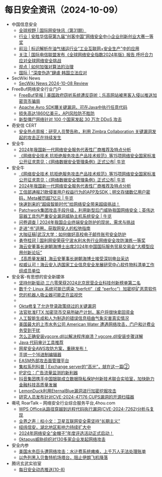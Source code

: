 # 每日安全资讯（2024-10-09）

- 中国信息安全
  - [全球视野 | 国际网安快讯（第31期）](https://mp.weixin.qq.com/s?__biz=MzA5MzE5MDAzOA==&mid=2664226814&idx=1&sn=5d698a687bf5adb36bb7bb7dcfe77973&chksm=8b59dd07bc2e5411a569903f9d78e8c3c7f82bf852f9114ff77176add6b5cf7fad6f65ffa8a7&scene=58&subscene=0#rd)
  - [行业 | 安胜华信获第九届“创客中国”网络安全中小企业创新创业大赛一等奖](https://mp.weixin.qq.com/s?__biz=MzA5MzE5MDAzOA==&mid=2664226814&idx=2&sn=1efaaa2098d6ce02db162f509969a41d&chksm=8b59dd07bc2e54118ad92c65b62901569e006617f06a2db74850fdcba4f198adc0c3c1e341bb&scene=58&subscene=0#rd)
  - [前沿 | 标识解析在油气储运行业“工业互联网+安全生产”中的应用](https://mp.weixin.qq.com/s?__biz=MzA5MzE5MDAzOA==&mid=2664226814&idx=3&sn=7270a7d80f23f652d854855b2cb9cf89&chksm=8b59dd07bc2e54115ec6885f093486244226481ed7e4e6297e6e9f872ecda30491b23a0c3406&scene=58&subscene=0#rd)
  - [关注 | 国际电信联盟发布《全球网络安全指数2024年版》报告 呼吁合力应对全球网络安全挑战](https://mp.weixin.qq.com/s?__biz=MzA5MzE5MDAzOA==&mid=2664226814&idx=4&sn=dbc8c372e8d506379d3f41cf30ae9235&chksm=8b59dd07bc2e5411eb1461468cda5a63738a93a4ba554ebe9b0bee7f20a5c27ee8d618718562&scene=58&subscene=0#rd)
  - [观点 | 如何加强对算法的治理](https://mp.weixin.qq.com/s?__biz=MzA5MzE5MDAzOA==&mid=2664226814&idx=5&sn=e2f9e39a4643bd78687b5debceb37ecc&chksm=8b59dd07bc2e5411d197d1201f34da26db0196a4b066ea39dfbe4634c849e2d2d77a996c9e99&scene=58&subscene=0#rd)
  - [国际 | “深度伪造”肆虐 韩国立法应对](https://mp.weixin.qq.com/s?__biz=MzA5MzE5MDAzOA==&mid=2664226814&idx=6&sn=536664b8855c44d4538c8b8716de5d24&chksm=8b59dd07bc2e54111e07b7690911ffc9466d4ce72ec612239ba6651480a5262404e738a2574f&scene=58&subscene=0#rd)
- SecWiki News
  - [SecWiki News 2024-10-08 Review](http://www.sec-wiki.com/?2024-10-08)
- FreeBuf网络安全行业门户
  - [FreeBuf早报 | 美国政府窃听系统遭反窃听；乐高网站被黑客入侵以推送加密货币骗局](https://www.freebuf.com/news/412267.html)
  - [Apache Avro SDK曝关键漏洞，可在Java中执行任意代码](https://www.freebuf.com/news/412231.html)
  - [损失高达1860亿美元，API风险防不胜防](https://www.freebuf.com/articles/412226.html)
  - [新型僵尸网络针对 100 个国家发起 30 万次 DDoS 攻击](https://www.freebuf.com/news/412218.html)
- 奇安信 CERT
  - [安全热点周报：研究人员警告称，利用 Zimbra Collaboration 关键漏洞发起的攻击正在持续发生](https://mp.weixin.qq.com/s?__biz=MzU5NDgxODU1MQ==&mid=2247502231&idx=1&sn=064d60427f108f8f909c083eeb668d62&chksm=fe79ed0fc90e6419d5697cfa860a5d6ecbd8b7329cbbd76b01abc16f26cc66321db05e1e2547&scene=58&subscene=0#rd)
- 安全牛
  - [2024年我国新一代网络安全服务代表性厂商推荐及特点分析](https://mp.weixin.qq.com/s?__biz=MjM5Njc3NjM4MA==&mid=2651132485&idx=1&sn=d106ac3ffe64054a0725c54f2344d003&chksm=bd15a2968a622b80538c019480004674f9d5eeaf6ae83331c2f3778a3bad3cc8f2c17e93b27e&scene=58&subscene=0#rd)
  - [《网络安全技术 抗拒绝服务攻击产品技术规范》等15项网络安全国家标准公开征求意见；《网络数据安全管理条例》正式公布| 牛览](https://mp.weixin.qq.com/s?__biz=MjM5Njc3NjM4MA==&mid=2651132485&idx=2&sn=db483fbb4d800053df2bceb6e3dd3759&chksm=bd15a2968a622b80750a5f7f6129d873d8d9c6a0c3b3d5950dcabee1c5def04c479adce69f7f&scene=58&subscene=0#rd)
- 安全牛
  - [《网络安全技术 抗拒绝服务攻击产品技术规范》等15项网络安全国家标准公开征求意见；《网络数据安全管理条例》正式公布| 牛览](https://www.aqniu.com/vendor/106549.html)
  - [2024年我国新一代网络安全服务代表性厂商推荐及特点分析](https://www.aqniu.com/vendor/106548.html)
  - [工信部通报21款侵害用户权益行为的APP及SDK；明文存储数亿用户密码，Meta被罚超7亿元 | 牛览](https://www.aqniu.com/vendor/106547.html)
  - [快速到来的“超级智能时代”给网络安全带来超级挑战！](https://www.aqniu.com/vendor/106546.html)
  - [Patchwork集团攻击手段升级，利用新型后门威胁我国网络安全；英伟达容器工具包严重安全漏洞威胁主机系统安全 | 牛览](https://www.aqniu.com/vendor/106545.html)
  - [问卷调查 | 2024年我国企业终端安全防护的现状、需求与挑战](https://www.aqniu.com/vendor/106544.html)
  - [走进“书”适圈，获取网安人的松弛指南](https://www.aqniu.com/vendor/106528.html)
  - [大咖征稿|武汉大学：如何做好高校电子邮件账号安全防护](https://www.aqniu.com/vendor/106525.html)
  - [勇夺桂冠 | 国利网安荣获宁波水利水务行业网络安全攻防演练一等奖](https://www.aqniu.com/vendor/106522.html)
  - [海云安董事长谢朝海博士出席2024年中国国际服务贸易交易会“大模型应用创新论坛”](https://www.aqniu.com/vendor/106506.html)
  - [【高质量发展】海云安董事长谢朝海博士接受深圳电台采访](https://www.aqniu.com/vendor/106505.html)
  - [权威认可！海云安入选国家工业信息安全发展研究中心软件物料清单工作组成员单位](https://www.aqniu.com/vendor/106503.html)
- 安全客-有思想的安全新媒体
  - [坚持创新驱动 三六零荣获2024北京民营企业科技创新榜单第二名](https://www.anquanke.com/post/id/300624)
  - [数千个 Linux 系统可能已感染 “perfctl”（或 “perfcc”）加密挖矿恶意软件](https://www.anquanke.com/post/id/300621)
  - [您的机器人吸尘器可能正在监视您](https://www.anquanke.com/post/id/300618)
  - [](https://www.anquanke.com/post/id/300615)
  - [Okta修复了允许登录政策绕过的关键漏洞](https://www.anquanke.com/post/id/300612)
  - [法官批准FTX 加密货币交易所破产计划，客户将很快拿回资金](https://www.anquanke.com/post/id/300609)
  - [人工智能生成和人为制造的错误信息扭曲气象灾害真实情况](https://www.anquanke.com/post/id/300606)
  - [美国最大的上市水务公司 American Water 遭遇网络攻击，门户和计费业务受到干扰](https://www.anquanke.com/post/id/300602)
  - [怎么正确安装vgcore.dll以解决程序崩溃？vgcore.dll安装步骤详解](https://www.anquanke.com/post/id/300580)
  - [Java 代码审计工具推荐](https://www.anquanke.com/post/id/300576)
  - [网星安全AWS攻防方案，重磅发布！](https://www.anquanke.com/post/id/300331)
  - [手搓一个16进制编辑器](https://www.anquanke.com/post/id/300291)
  - [EASM外部攻击面管理平台](https://www.anquanke.com/post/id/300282)
  - [集权系列科普 | Exchange server的“高光”，就在这一篇②](https://www.anquanke.com/post/id/300082)
  - [IP定位：广告流量监测的新利器](https://www.anquanke.com/post/id/299994)
  - [抖音集团携手中国银联成立数据隐私保护创新技术联合实验室，加快助力金融科技高质量发展](https://www.anquanke.com/post/id/300591)
  - [LemonDuck利用EternalBlue漏洞进行加密挖掘攻击](https://www.anquanke.com/post/id/300586)
  - [研究人员发布针对CVE-2024-47176 CUPS漏洞的开源扫描器](https://www.anquanke.com/post/id/300583)
- 嘶吼 RoarTalk – 网络安全行业综合服务平台,4hou.com
  - [WPS Office从路径穿越到远程代码执行漏洞(CVE-2024-7262)分析与复现](https://www.4hou.com/posts/5MWx)
  - [业界之声｜权小文：卫星互联网安全需坚持“长期主义”](https://www.4hou.com/posts/MX9Q)
  - [经纬信安，湖北地区影响力持续扩大中](https://www.4hou.com/posts/4292)
  - [2024年网络安全“金帽子”年度评选活动正式启动！](https://www.4hou.com/posts/339r)
  - [0ktapus威胁组织对130多家企业发起网络攻击](https://www.4hou.com/posts/J1PD)
- 安全内参
  - [美国水务巨头遭网络攻击：水计费系统瘫痪，上千万人无法处理账单](https://mp.weixin.qq.com/s?__biz=MzI4NDY2MDMwMw==&mid=2247512746&idx=1&sn=39cb6cd7235fa474948054764dd57d45&chksm=ebfaf58adc8d7c9c60794252f3d13429504151b1f69dcfb31cb2ce7799d01db2b3e8dbaf1b8c&scene=58&subscene=0#rd)
  - [以色列黑入贝鲁特机场塔台，阻止伊朗飞机降落](https://mp.weixin.qq.com/s?__biz=MzI4NDY2MDMwMw==&mid=2247512746&idx=2&sn=c864c4562d2af7104ff02089fd3191a5&chksm=ebfaf58adc8d7c9c30f287cb87c3c369d0b17739732fe4f97cd6c170569bfe3cb8a777009ff0&scene=58&subscene=0#rd)
- 腾讯玄武实验室
  - [每日安全动态推送(10-8)](https://mp.weixin.qq.com/s?__biz=MzA5NDYyNDI0MA==&mid=2651959817&idx=1&sn=d59ca596834c1778212beac5545d52d7&chksm=8baed296bcd95b807506bc93b322730f1ae68e5112c48b5368add2a26ce504de7460cf184259&scene=58&subscene=0#rd)
